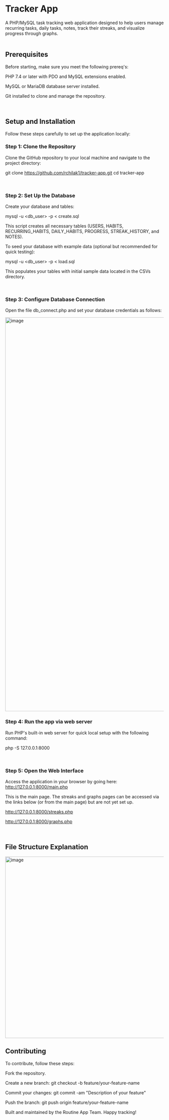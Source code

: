 # Tracker App

A PHP/MySQL task tracking web application designed to help users manage recurring tasks, daily tasks, notes, track their streaks, and visualize progress through graphs.   
<br>


## Prerequisites  

Before starting, make sure you meet the following prereq's:

PHP 7.4 or later with PDO and MySQL extensions enabled.

MySQL or MariaDB database server installed.

Git installed to clone and manage the repository.

<br>

## Setup and Installation

Follow these steps carefully to set up the application locally:

### Step 1: Clone the Repository

Clone the GitHub repository to your local machine and navigate to the project directory:

git clone https://github.com/rchilak1/tracker-app.git
cd tracker-app

<br>

### Step 2: Set Up the Database

Create your database and tables:

mysql -u <db_user> -p < create.sql

This script creates all necessary tables (USERS, HABITS, RECURRING_HABITS, DAILY_HABITS, PROGRESS, STREAK_HISTORY, and NOTES).

To seed your database with example data (optional but recommended for quick testing):

mysql -u <db_user> -p < load.sql

This populates your tables with initial sample data located in the CSVs directory.

<br>

### Step 3: Configure Database Connection

Open the file db_connect.php and set your database credentials as follows:

<img width="1252" alt="image" src="https://github.com/user-attachments/assets/aede4fa0-2f71-4f88-8259-a5da4458e100" />

<br>

### Step 4: Run the app via web server

Run PHP's built-in web server for quick local setup with the following command:

php -S 127.0.0.1:8000

<br>

### Step 5: Open the Web Interface

Access the application in your browser by going here: http://127.0.0.1:8000/main.php

This is the main page. The streaks and graphs pages can be accessed via the links below (or from the main page) but are not yet set up.

http://127.0.0.1:8000/streaks.php

http://127.0.0.1:8000/graphs.php

<br>

## File Structure Explanation

<img width="577" alt="image" src="https://github.com/user-attachments/assets/99d59602-9035-49dc-bfa7-25fc416e8b53" />

<br>

## Contributing

To contribute, follow these steps:

Fork the repository.

Create a new branch: git checkout -b feature/your-feature-name

Commit your changes: git commit -am "Description of your feature"

Push the branch: git push origin feature/your-feature-name



Built and maintained by the Routine App Team. Happy tracking!

